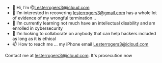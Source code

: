 - 👋 Hi, I’m @Lesterrogers3@icloud.com
- 👀 I’m interested in recovering lesterrogers3@gmail.com has a whole lot of evidence of my wrongful termination ..
- 🌱 I’m currently learning not much have an intellectual disability and am enrolled in cybersecurity 
- 💞️ I’m looking to collaborate on anybody that can help hackers included as long as it is ethical 
- 📫 How to reach me ... my iPhone email Lesterrogers3@icloud.com

<!---
Lesterrogers3 is my username if it's available 
--->
Contact me at lesterrogers3@icloud.com. It's prosecution now 
